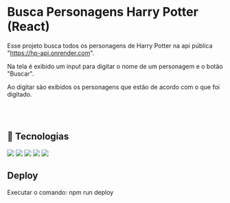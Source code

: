 # Busca Personagens Harry Potter (React)

Esse projeto busca todos os personagens de Harry Potter na api pública "https://hp-api.onrender.com".

Na tela é exibido um input para digitar o nome de um personagem e o botão "Buscar".

Ao digitar são exibidos os personagens que estão de acordo com o que foi digitado.

<br><br>
## 🚀 Tecnologias
<div>
  <img loading="lazy" src="https://img.shields.io/badge/HTML5-E34F26?style=for-the-badge&logo=html5&logoColor=white">  
  <img loading="lazy" src="https://img.shields.io/badge/JavaScript-323330?style=for-the-badge&logo=javascript&logoColor=F7DF1E">
  <img loading="lazy" src="https://img.shields.io/badge/Sass-CC6699?style=for-the-badge&logo=sass&logoColor=white">
  <img loading="lazy" src="https://img.shields.io/badge/React-20232A?style=for-the-badge&logo=react&logoColor=61DAFB">
  <img loading="lazy" src="https://img.shields.io/badge/Redux-593D88?style=for-the-badge&logo=redux&logoColor=white">
</div>

## Deploy
Executar o comando: npm run deploy

